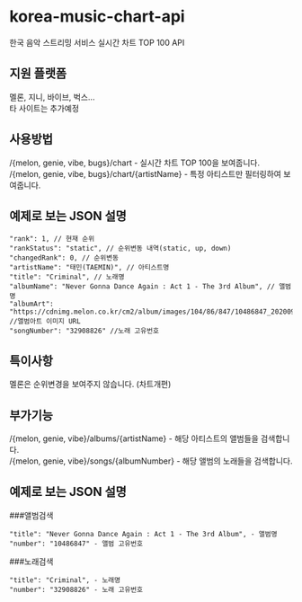 # korea-music-chart-api
한국 음악 스트리밍 서비스 실시간 차트 TOP 100 API 

## 지원 플랫폼 
멜론, 지니, 바이브, 벅스...<br>
타 사이트는 추가예정

## 사용방법
/{melon, genie, vibe, bugs}/chart - 실시간 차트 TOP 100을 보여줍니다.
<br/>
/{melon, genie, vibe, bugs}/chart/{artistName} - 특정 아티스트만 필터링하여 보여줍니다.

## 예제로 보는 JSON 설명
```
"rank": 1, // 현재 순위
"rankStatus": "static", // 순위변동 내역(static, up, down)
"changedRank": 0, // 순위변동 
"artistName": "태민(TAEMIN)", // 아티스트명 
"title": "Criminal", // 노래명
"albumName": "Never Gonna Dance Again : Act 1 - The 3rd Album", // 앨범명
"albumArt": "https://cdnimg.melon.co.kr/cm2/album/images/104/86/847/10486847_20200907155042_500.jpg", //앨범아트 이미지 URL
"songNumber": "32908826" //노래 고유번호
```

## 특이사항
멜론은 순위변경을 보여주지 않습니다. (차트개편)

## 부가기능 
/{melon, genie, vibe}/albums/{artistName} - 해당 아티스트의 앨범들을 검색합니다.
<br/>
/{melon, genie, vibe}/songs/{albumNumber} - 해당 앨범의 노래들을 검색합니다.

## 예제로 보는 JSON 설명

###앨범검색
```
"title": "Never Gonna Dance Again : Act 1 - The 3rd Album", - 앨범명
"number": "10486847" - 앨범 고유번호
```

###노래검색
```
"title": "Criminal", - 노래명
"number": "32908826" - 노래 고유번호
```
